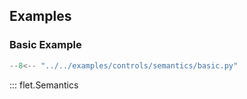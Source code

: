 ## Examples

### Basic Example

```python
--8<-- "../../examples/controls/semantics/basic.py"
```

::: flet.Semantics
